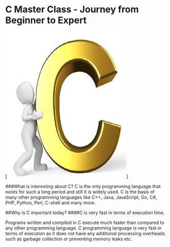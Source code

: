 # C Master Class - Journey from Beginner to Expert

[![Image](https://github.com/enhance-easily/c-language/blob/main/pic/Digital_PIC.PNG)]

###What is interesting about C?
C is the only programming language that exists for such a long period and still it is widely used. C is the basis of many other programming languages like C++, Java, JavaScript, Go, C#, PHP, Python, Perl, C-shell and many more.

##Why is C important today?
####C is very fast in terms of execution time.

Programs written and compiled in C execute much faster than compared to any other programming language. C programming language is very fast in terms of execution as it does not have any additional processing overheads such as garbage collection or preventing memory leaks etc.